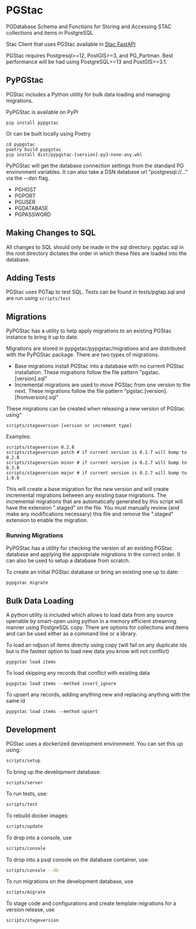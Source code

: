 # PGStac
PGDatabase Schema and Functions for Storing and Accessing STAC collections and items in PostgreSQL

Stac Client that uses PGStac available in [Stac FastAPI](https://github.com/stac-utils/stac-fastapi)

PGStac requires Postgresql>=12, PostGIS>=3, and PG_Partman. Best performance will be had using PostgreSQL>=13 and PostGIS>=3.1.


## PyPGStac
PGStac includes a Python utility for bulk data loading and managing migrations.

PyPGStac is available on PyPI
```
pip install pypgstac
```
Or can be built locally using Poetry
```
cd pypgstac
poetry build pypgstac
pip install dist/pypgstac-[version]-py3-none-any.whl
```
PyPGStac will get the database connection settings from the standard PG environment variables. It can also take a DSN database url "postgresql://..." via the --dsn flag.
 - PGHOST
 - PGPORT
 - PGUSER
 - PGDATABASE
 - PGPASSWORD

## Making Changes to SQL
All changes to SQL should only be made in the sql directory. pgstac.sql in the root directory dictates the order in which these files are loaded into the database.

## Adding Tests
PGStac uses PGTap to test SQL. Tests can be found in tests/pgtap.sql and are run using `scripts/test`


## Migrations
PyPGStac has a utility to help apply migrations to an existing PGStac instance to bring it up to date.

Migrations are stored in pypgstac/pypgstac/migrations and are distributed with the PyPGStac package. There are two types of migrations.
 - Base migrations install PGStac into a database with no current PGStac installation. These migrations follow the file pattern "pgstac.[version].sql"
 - Incremental migrations are used to move PGStac from one version to the next. These migrations follow the file pattern "pgstac.[version].[fromversion].sql"

These migrations can be created when releasing a new version of PGStac using"
```
scripts/stageversion [version or increment type]
```
Examples:
```
scripts/stageversion 0.2.8
scripts/stageversion patch # if current version is 0.2.7 will bump to 0.2.8
scripts/stageversion minor # if current version is 0.2.7 will bump to 0.3.0
scripts/stageversion major # if current version is 0.2.7 will bump to 1.0.0
```
This will create a base migration for the new version and will create incremental migrations between any existing base migrations. The incremental migrations that are automatically generated by this script will have the extension ".staged" on the file. You must manually review (and make any modifications necessary) this file and remove the ".staged" extension to enable the migration.

### Running Migrations
PyPGStac has a utility for checking the version of an existing PGStac database and applying the appropriate migrations in the correct order. It can also be used to setup a database from scratch.

To create an initial PGStac database or bring an existing one up to date:
```
pypgstac migrate
```

## Bulk Data Loading
A python utility is included which allows to load data from any source openable by smart-open using python in a memory efficient streaming manner using PostgreSQL copy. There are options for collections and items and can be used either as a command line or a library.

To load an ndjson of items directly using copy (will fail on any duplicate ids but is the fastest option to load new data you know will not conflict)
```
pypgstac load items
```

To load skipping any records that conflict with existing data
```
pypgstac load items --method insert_ignore
```

To upsert any records, adding anything new and replacing anything with the same id
```
pypgstac load items --method upsert
```

## Development

PGStac uses a dockerized development environment. You can set this up using:

```bash
scripts/setup
```

To bring up the development database:
```
scripts/server
```

To run tests, use:
```bash
scripts/test
```

To rebuild docker images:
```bash
scripts/update
```

To drop into a console, use
```bash
scripts/console
```

To drop into a psql console on the database container, use:
```bash
scripts/console --db
```

To run migrations on the development database, use
```bash
scripts/migrate
```

To stage code and configurations and create template migrations for a version release, use
```bash
scripts/stageversion
```
